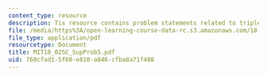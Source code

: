 ```yaml
---
content_type: resource
description: Tis resource contains problem statements related to triple integrals.
file: /media/https%3A/open-learning-course-data-rc.s3.amazonaws.com/18-02sc-multivariable-calculus-fall-2010/768cfad15f60e810a846cfba8a71f488_MIT18_02SC_SupProb5.pdf
file_type: application/pdf
resourcetype: Document
title: MIT18_02SC_SupProb5.pdf
uid: 768cfad1-5f60-e810-a846-cfba8a71f488
---
```

